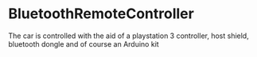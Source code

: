 # BluetoothRemoteController
The car is controlled with the aid of a playstation 3 controller, host shield, bluetooth dongle and of course an Arduino kit
